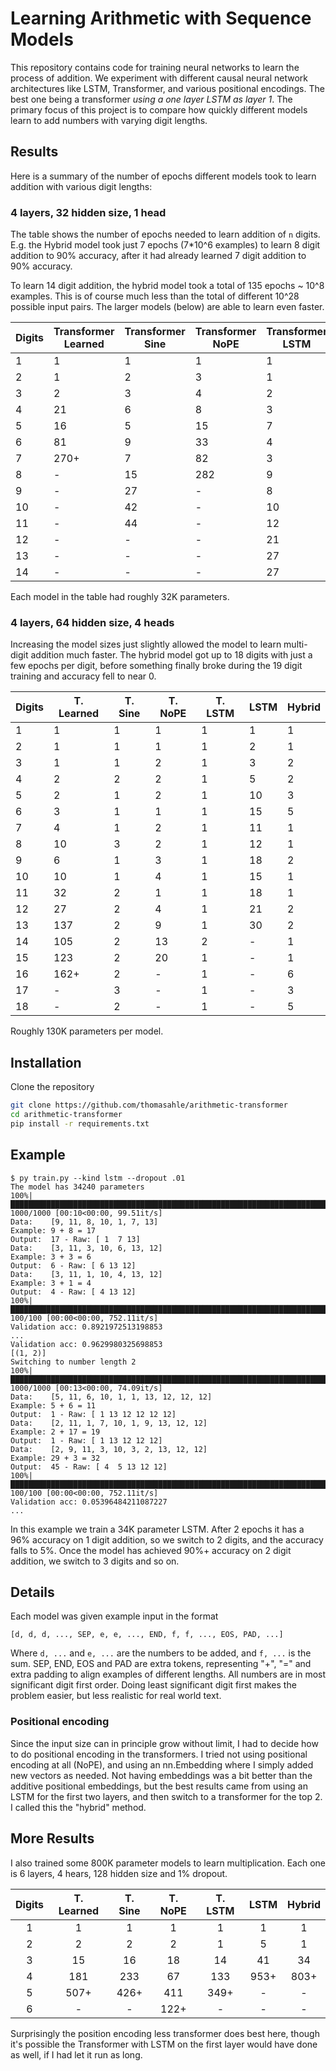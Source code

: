 # Learning Arithmetic with Sequence Models
This repository contains code for training neural networks to learn the process of addition.
We experiment with different causal neural network architectures like LSTM, Transformer, and various positional encodings. The best one being a transformer *using a one layer LSTM as layer 1*.
The primary focus of this project is to compare how quickly different models learn to add numbers with varying digit lengths.

## Results
Here is a summary of the number of epochs different models took to learn addition with various digit lengths:

### 4 layers, 32 hidden size, 1 head
The table shows the number of epochs needed to learn addition of `n` digits.
E.g. the Hybrid model took just 7 epochs (7*10^6 examples) to learn 8 digit addition to 90% accuracy, after it had already learned 7 digit addition to 90% accuracy.

To learn 14 digit addition, the hybrid model took a total of 135 epochs ~ 10^8 examples.
This is of course much less than the total of different 10^28 possible input pairs.
The larger models (below) are able to learn even faster.

|Digits| Transformer Learned | Transformer Sine | Transformer NoPE | Transformer LSTM | LSTM | Hybrid |
| --- | --- | --- | --- | --- | --- | --- |
| 1 | 1 | 1 | 1 | 1 | 1 | 1 |
| 2 | 1 | 2 | 3 | 1 | 2 | 2 |
| 3 | 2 | 3 | 4 | 2 | 7 | 3 |
| 4 | 21 | 6 | 8 | 3 | 11 | 5 |
| 5 | 16 | 5 | 15 | 7 | 24 | 8 |
| 6 | 81 | 9 | 33 | 4 | 59 | 9 |
| 7 | 270+ | 7 | 82 | 3 | 52 | 8 |
| 8 | - | 15 | 282 | 9 | - | 7 |
| 9 | - | 27 | - | 8 | - | 11 |
| 10 | - | 42 | - | 10 | - | 20 |
| 11 | - | 44 | - | 12 | - | 33 |
| 12 | - | - | - | 21 | - | 34 |
| 13 | - | - | - | 27 | - | 48 |
| 14 | - | - | - | 27 | - | 103 |

Each model in the table had roughly 32K parameters.


### 4 layers, 64 hidden size, 4 heads

Increasing the model sizes just slightly allowed the model to learn multi-digit addition much faster.
The hybrid model got up to 18 digits with just a few epochs per digit, before something finally broke during the 19 digit training and accuracy fell to near 0.

|Digits| T. Learned | T. Sine | T. NoPE | T. LSTM | LSTM | Hybrid |
| --- | --- | --- | --- | --- | --- | --- |
| 1 | 1 | 1 | 1 | 1 | 1 | 1 |
| 2 | 1 | 1 | 1 | 1 | 2 | 1 |
| 3 | 1 | 1 | 2 | 1 | 3 | 2 |
| 4 | 2 | 2 | 2 | 1 | 5 | 2 |
| 5 | 2 | 1 | 2 | 1 | 10 | 3 |
| 6 | 3 | 1 | 1 | 1 | 15 | 5 |
| 7 | 4 | 1 | 2 | 1 | 11 | 1 |
| 8 | 10 | 3 | 2 | 1 | 12 | 1 |
| 9 | 6 | 1 | 3 | 1 | 18 | 2 |
| 10 | 10 | 1 | 4 | 1 | 15 | 1 |
| 11 | 32 | 2 | 1 | 1 | 18 | 1 |
| 12 | 27 | 2 | 4 | 1 | 21 | 2 |
| 13 | 137 | 2 | 9 | 1 | 30 | 2 |
| 14 | 105 | 2 | 13 | 2 | - | 1 |
| 15 | 123 | 2 | 20 | 1 | - | 1 |
| 16 | 162+ | 2 | - | 1 | - | 6 |
| 17 | - | 3 | - | 1 | - | 3 |
| 18 | - | 2 | - | 1 | - | 5 |


 
Roughly 130K parameters per model.

## Installation
Clone the repository

```bash
git clone https://github.com/thomasahle/arithmetic-transformer
cd arithmetic-transformer
pip install -r requirements.txt
```

## Example

```
$ py train.py --kind lstm --dropout .01
The model has 34240 parameters
100%|███████████████████████████████████████████████████████████████████████████████████████████| 1000/1000 [00:10<00:00, 99.51it/s]
Data:    [9, 11, 8, 10, 1, 7, 13]
Example: 9 + 8 = 17
Output:  17 - Raw: [ 1  7 13]
Data:    [3, 11, 3, 10, 6, 13, 12]
Example: 3 + 3 = 6
Output:  6 - Raw: [ 6 13 12]
Data:    [3, 11, 1, 10, 4, 13, 12]
Example: 3 + 1 = 4
Output:  4 - Raw: [ 4 13 12]
100%|████████████████████████████████████████████████████████████████████████████████████████████| 100/100 [00:00<00:00, 752.11it/s]
Validation acc: 0.8921972513198853
...
Validation acc: 0.9629980325698853
[(1, 2)]
Switching to number length 2
100%|███████████████████████████████████████████████████████████████████████████████████████████| 1000/1000 [00:13<00:00, 74.09it/s]
Data:    [5, 11, 6, 10, 1, 1, 13, 12, 12, 12]
Example: 5 + 6 = 11
Output:  1 - Raw: [ 1 13 12 12 12 12]
Data:    [2, 11, 1, 7, 10, 1, 9, 13, 12, 12]
Example: 2 + 17 = 19
Output:  1 - Raw: [ 1 13 12 12 12]
Data:    [2, 9, 11, 3, 10, 3, 2, 13, 12, 12]
Example: 29 + 3 = 32
Output:  45 - Raw: [ 4  5 13 12 12]
100%|████████████████████████████████████████████████████████████████████████████████████████████| 100/100 [00:00<00:00, 752.11it/s]
Validation acc: 0.05396484211087227
...
```

In this example we train a 34K parameter LSTM.
After 2 epochs it has a 96% accuracy on 1 digit addition, so we switch to 2 digits, and the accuracy falls to 5%.
Once the model has achieved 90%+ accuracy on 2 digit addition, we switch to 3 digits and so on.

## Details

Each model was given example input in the format
```
[d, d, d, ..., SEP, e, e, ..., END, f, f, ..., EOS, PAD, ...]
```
Where `d, ...` and `e, ...` are the numbers to be added, and `f, ...` is the sum.
SEP, END, EOS and PAD are extra tokens, representing "+", "=" and extra padding to align examples of different lengths.
All numbers are in most significant digit first order.
Doing least significant digit first makes the problem easier, but less realistic for real world text.

### Positional encoding

Since the input size can in principle grow without limit, I had to decide how to do positional encoding in the transformers.
I tried not using positional encoding at all (NoPE), and using an nn.Embedding where I simply added new vectors as needed.
Not having embeddings was a bit better than the additive positional embeddings, but the best results came from using an LSTM for the first two layers, and then switch to a transformer for the top 2. I called this the "hybrid" method.

## More Results

I also trained some 800K parameter models to learn multiplication.
Each one is 6 layers, 4 hears, 128 hidden size and 1% dropout.

| Digits | T. Learned | T. Sine | T. NoPE | T. LSTM | LSTM  | Hybrid |
|:------:|:----------:|:-------:|:-------:|:-------:|:-----:|:------:|
|   1    |     1      |    1    |    1    |    1    |   1   |   1    |
|   2    |     2      |    2    |    2    |    1    |   5   |   1    |
|   3    |    15      |   16    |   18    |   14    |  41   |  34    |
|   4    |   181      |  233    |   67    |  133    | 953+  | 803+   |
|   5    |   507+     |  426+   |  411    |  349+   |   -   |   -    |
|   6    |     -      |    -    |  122+   |    -    |   -   |   -    |

Surprisingly the position encoding less transformer does best here, though it's possible the Transformer with LSTM on the first layer would have done as well, if I had let it run as long.
